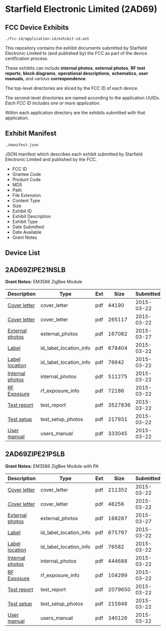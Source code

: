 # Starfield Electronic Limited (2AD69)
## FCC Device Exhibits

```
./fcc-id/application-id/exhibit-id.ext
```

This repository contains the exhibit documents submitted by Starfield Electronic Limited to (and published by) the FCC as part of the device certification process.

These exhibits can include **internal photos**, **external photos**, **RF test reports**, **block diagrams**, **operational descriptions**, **schematics**, **user manuals**, and various **correspondence**.

The top-level directories are sliced by the FCC ID of each device.

The second-level directories are named according to the application UUIDs. *Each FCC ID includes one or more application.*

Within each application directory are the exhibits submitted with that application. 

## Exhibit Manifest

```
./manifest.json
```

JSON manifest which describes each exhibit submitted by Starfield Electronic Limited and published by the FCC.

- FCC ID
- Grantee Code
- Product Code
- MD5
- Path
- File Extension
- Content Type
- Size
- Exhibit ID
- Exhibit Description
- Exhibit Type
- Date Submitted
- Date Available
- Grant Notes

## Device List
## 2AD69ZIPE21NSLB
**Grant Notes:** EM3586 ZigBee Module

| Description | Type | Ext | Size | Submitted | Available |
| ----------- | ---- | --- | ---- | --------- | --------- |
| [Cover letter](2AD69ZIPE21NSLB/922760376cf04f5c57b1fad10a2a5ca4/2562577.pdf) | cover_letter | pdf | 44190 | 2015-03-22 | 2015-03-22 |
| [Cover letter](2AD69ZIPE21NSLB/922760376cf04f5c57b1fad10a2a5ca4/2562578.pdf) | cover_letter | pdf | 265117 | 2015-03-22 | 2015-03-22 |
| [External photos](2AD69ZIPE21NSLB/922760376cf04f5c57b1fad10a2a5ca4/2568217.pdf) | external_photos | pdf | 167082 | 2015-03-27 | 2015-03-22 |
| [Label](2AD69ZIPE21NSLB/922760376cf04f5c57b1fad10a2a5ca4/2562580.pdf) | id_label_location_info | pdf | 678404 | 2015-03-22 | 2015-03-22 |
| [Label location](2AD69ZIPE21NSLB/922760376cf04f5c57b1fad10a2a5ca4/2562581.pdf) | id_label_location_info | pdf | 76642 | 2015-03-22 | 2015-03-22 |
| [Internal photos](2AD69ZIPE21NSLB/922760376cf04f5c57b1fad10a2a5ca4/2562582.pdf) | internal_photos | pdf | 511275 | 2015-03-22 | 2015-03-22 |
| [RF Exposure](2AD69ZIPE21NSLB/922760376cf04f5c57b1fad10a2a5ca4/2562584.pdf) | rf_exposure_info | pdf | 72186 | 2015-03-22 | 2015-03-22 |
| [Test report](2AD69ZIPE21NSLB/922760376cf04f5c57b1fad10a2a5ca4/2562586.pdf) | test_report | pdf | 3527836 | 2015-03-22 | 2015-03-22 |
| [Test setup](2AD69ZIPE21NSLB/922760376cf04f5c57b1fad10a2a5ca4/2562587.pdf) | test_setup_photos | pdf | 217931 | 2015-03-22 | 2015-03-22 |
| [User manual](2AD69ZIPE21NSLB/922760376cf04f5c57b1fad10a2a5ca4/2562588.pdf) | users_manual | pdf | 333045 | 2015-03-22 | 2015-03-22 |
## 2AD69ZIPE21PSLB
**Grant Notes:** EM3586 ZigBee Module with PA

| Description | Type | Ext | Size | Submitted | Available |
| ----------- | ---- | --- | ---- | --------- | --------- |
| [Cover letter](2AD69ZIPE21PSLB/fdfd8459f21b091526e32cbf26f91f9f/2562564.pdf) | cover_letter | pdf | 211352 | 2015-03-22 | 2015-03-22 |
| [Cover letter](2AD69ZIPE21PSLB/fdfd8459f21b091526e32cbf26f91f9f/2562565.pdf) | cover_letter | pdf | 46256 | 2015-03-22 | 2015-03-22 |
| [External photos](2AD69ZIPE21PSLB/fdfd8459f21b091526e32cbf26f91f9f/2568209.pdf) | external_photos | pdf | 168287 | 2015-03-27 | 2015-03-22 |
| [Label](2AD69ZIPE21PSLB/fdfd8459f21b091526e32cbf26f91f9f/2562567.pdf) | id_label_location_info | pdf | 675797 | 2015-03-22 | 2015-03-22 |
| [Label location](2AD69ZIPE21PSLB/fdfd8459f21b091526e32cbf26f91f9f/2562568.pdf) | id_label_location_info | pdf | 76582 | 2015-03-22 | 2015-03-22 |
| [Internal photos](2AD69ZIPE21PSLB/fdfd8459f21b091526e32cbf26f91f9f/2562569.pdf) | internal_photos | pdf | 444688 | 2015-03-22 | 2015-03-22 |
| [RF Exposure](2AD69ZIPE21PSLB/fdfd8459f21b091526e32cbf26f91f9f/2562571.pdf) | rf_exposure_info | pdf | 104299 | 2015-03-22 | 2015-03-22 |
| [Test report](2AD69ZIPE21PSLB/fdfd8459f21b091526e32cbf26f91f9f/2562573.pdf) | test_report | pdf | 2079650 | 2015-03-22 | 2015-03-22 |
| [Test setup](2AD69ZIPE21PSLB/fdfd8459f21b091526e32cbf26f91f9f/2562574.pdf) | test_setup_photos | pdf | 215948 | 2015-03-22 | 2015-03-22 |
| [User manual](2AD69ZIPE21PSLB/fdfd8459f21b091526e32cbf26f91f9f/2562575.pdf) | users_manual | pdf | 340126 | 2015-03-22 | 2015-03-22 |
